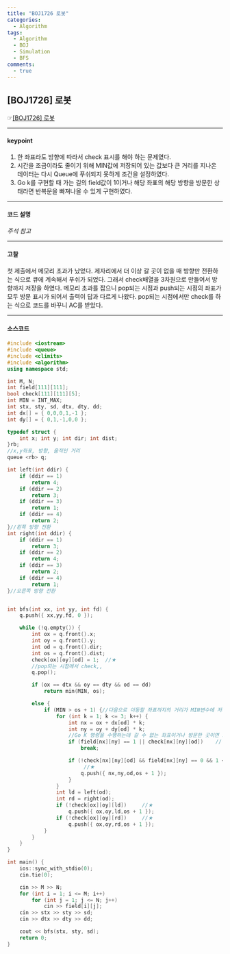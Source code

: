 ```yaml
---
title: "BOJ1726 로봇"
categories:
  - Algorithm
tags:
  - Algorithm
  - BOJ
  - Simulation
  - BFS
comments:
  - true
---
```


## [BOJ1726] 로봇
 ☞[[BOJ1726] 로봇](https://www.acmicpc.net/problem/1726)

---

#### keypoint
1. 한 좌표라도 방향에 따라서 check 표시를 해야 하는 문제였다.
2. 시간을 조금이라도 줄이기 위해 MIN값에 저장되어 있는 값보다 큰 거리를 지나온 데이터는 다시 Queue에 푸쉬되지 못하게 조건을 설정하였다.
3. Go k를 구현할 때 가는 길의 field값이 1이거나 해당 좌표의 해당 방향을 방문한 상태라면 반복문을 빠져나올 수 있게 구현하였다.

---

#### 코드 설명
*주석 참고*

---

#### 고찰
첫 제출에서 메모리 초과가 났었다. 제자리에서 더 이상 갈 곳이 없을 때 방향만 전환하는 식으로 큐에 계속해서 푸쉬가 되었다. 그래서 check배열을 3차원으로 만들어서 방향까지 저장을 하였다. 메모리 초과를 잡으니 pop되는 시점과 push되는 시점의 좌표가 모두 방문 표시가 되어서 출력이 답과 다르게 나왔다. pop되는 시점에서만 check를 하는 식으로 코드를 바꾸니 AC를 받았다.

---

#### 소스코드
```cpp
#include <iostream>
#include <queue>
#include <climits>
#include <algorithm>
using namespace std;

int M, N;
int field[111][111];
bool check[111][111][5];
int MIN = INT_MAX;
int stx, sty, sd, dtx, dty, dd;
int dx[] = { 0,0,0,1,-1 };
int dy[] = { 0,1,-1,0,0 };

typedef struct {
	int x; int y; int dir; int dist;
}rb;
//x,y좌표, 방향, 움직인 거리
queue <rb> q;

int left(int ddir) {
	if (ddir == 1)
		return 4;
	if (ddir == 2)
		return 3;
	if (ddir == 3)
		return 1;
	if (ddir == 4)
		return 2;
}//왼쪽 방향 전환
int right(int ddir) {
	if (ddir == 1)
		return 3;
	if (ddir == 2)
		return 4;
	if (ddir == 3)
		return 2;
	if (ddir == 4)
		return 1;
}//오른쪽 방향 전환


int bfs(int xx, int yy, int fd) {
	q.push({ xx,yy,fd, 0 });

	while (!q.empty()) {
		int ox = q.front().x;
		int oy = q.front().y;
		int od = q.front().dir;
		int os = q.front().dist;
		check[ox][oy][od] = 1;  //★
        //pop되는 시점에서 check,,
		q.pop();

		if (ox == dtx && oy == dty && od == dd)
			return min(MIN, os);

		else {
			if (MIN > os + 1) {//다음으로 이동할 좌표까지의 거리가 MIN변수에 저장된 값보다 작을 때만 들어온다.
				for (int k = 1; k <= 3; k++) {
					int nx = ox + dx[od] * k;
					int ny = oy + dy[od] * k;
                    //Go K 명령을 수행하는데 갈 수 없는 좌표이거나 방문한 곳이면 그대로 탈출한다.
					if (field[nx][ny] == 1 || check[nx][ny][od])    //★
						break;

					if (!check[nx][ny][od] && field[nx][ny] == 0 && 1 <= nx && nx <= M && N >= ny && ny >= 1) {
                         //★
						q.push({ nx,ny,od,os + 1 });
					}
				}
				int ld = left(od);
				int rd = right(od);
				if (!check[ox][oy][ld])     //★
					q.push({ ox,oy,ld,os + 1 });
				if (!check[ox][oy][rd])     //★
					q.push({ ox,oy,rd,os + 1 });
			}
		}
	}
}

int main() {
	ios::sync_with_stdio(0);
	cin.tie(0);

	cin >> M >> N;
	for (int i = 1; i <= M; i++)
		for (int j = 1; j <= N; j++)
			cin >> field[i][j];
	cin >> stx >> sty >> sd;
	cin >> dtx >> dty >> dd;

	cout << bfs(stx, sty, sd);
	return 0;
}
```
